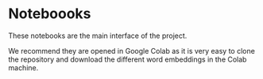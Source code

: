 # Noteboooks

These notebooks are the main interface of the project.

We recommend they are opened in Google Colab as it is very easy to clone the repository and download the different word embeddings in the Colab machine.


